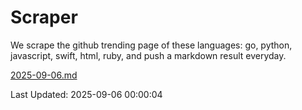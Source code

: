 # Scraper

We scrape the github trending page of these languages: go, python, javascript, swift, html, ruby, and push a markdown result everyday.

[2025-09-06.md](https://github.com/henson/Scraper/blob/master/2025-09-06.md)

Last Updated: 2025-09-06 00:00:04